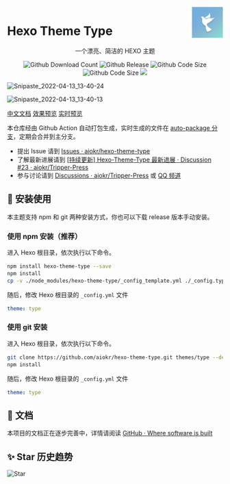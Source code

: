 <img src="./hexo-theme-type-logo.png" alt="logo" width="72" height="72" align="right" />


# Hexo Theme Type

<p style="text-align:center;" align="center">
一个漂亮、简洁的 HEXO 主题
</p>

<p style="text-align:center;" align="center">
<img src="https://img.shields.io/github/downloads/aiokr/hexo-theme-type/total?color=orange&style=for-the-badge&label=Download&logo=github" alt="Github Download Count"/>
<img src="https://img.shields.io/github/v/release/aiokr/hexo-theme-type?style=for-the-badge&label=Release&logo=github" alt="Github Release"/>
<img src="https://img.shields.io/github/languages/code-size/aiokr/hexo-theme-type?color=71afdd&label=Code%20Size&logo=github&style=for-the-badge" alt="Github Code Size"/>
<img src="https://img.shields.io/github/workflow/status/aiokr/hexo-theme-type/Hexo-Theme-Type%20auto%20test/auto-package?label=test&logo=github&style=for-the-badge" alt="Github Code Size"/>
<a href="https://qun.qq.com/qqweb/qunpro/share?_wv=3&_wwv=128&appChannel=share&inviteCode=14OQfh&businessType=9&from=246610&biz=ka#/pc"><img src="https://img.shields.io/badge/QQ%20Channel-TYPEforHEXO-71afdd?&style=for-the-badge">
</p></a>

![Snipaste_2022-04-13_13-40-24](https://imgur.lzmun.com/picgo/after2022/Snipaste_2022-04-13_13-40-24.png_itp)

![Snipaste_2022-04-13_13-40-13](https://imgur.lzmun.com/picgo/after2022/Snipaste_2022-04-13_13-40-13.png_itp)

[中文文档](https://tripper.press/type-docs/)  [效果预览](https://tripper.press/)  [实时预览](https://photup.github.io/type-live-preivew/)

本仓库经由 Github Action 自动打包生成，实时生成的文件在 [auto-package 分支](https://github.com/aiokr/hexo-theme-type/tree/auto-package)，定期会合并到主分支。

- 提出 Issue 请到 [Issues · aiokr/hexo-theme-type](https://github.com/aiokr/hexo-theme-type/issues)
- 了解最新进展请到 [[持续更新] Hexo-Theme-Type 最新进展 · Discussion #23 · aiokr/Tripper-Press](https://github.com/aiokr/Tripper-Press/discussions/23)
- 参与讨论请到 [Discussions · aiokr/Tripper-Press](https://github.com/aiokr/Tripper-Press/discussions/categories/general) 或 [QQ 频道](https://qun.qq.com/qqweb/qunpro/share?_wv=3&_wwv=128&appChannel=share&inviteCode=14OQfh&businessType=9&from=246610&biz=ka#/pc)

## 🔨 安装使用

本主题支持 npm 和 git 两种安装方式，你也可以下载 release 版本手动安装。

### 使用 npm 安装（推荐）

进入 Hexo 根目录，依次执行以下命令。

```bash
npm install hexo-theme-type --save
npm install
cp -v ./node_modules/hexo-theme-type/_config_template.yml ./_config.type.yml
```

随后，修改 Hexo 根目录的 `_config.yml` 文件

```yaml
theme: type
```

### 使用 git 安装

进入 Hexo 根目录，依次执行以下命令。

```bash
git clone https://github.com/aiokr/hexo-theme-type.git themes/type --depth=1
npm install
```

随后，修改 Hexo 根目录的 `_config.yml` 文件

```yaml
theme: type
```

## 📖 文档

本项目的文档正在逐步完善中，详情请阅读 [GitHub · Where software is built](https://github.com/aiokr/hexo-theme-type/wiki)

## ✨ Star 历史趋势

![Star](https://starchart.cc/aiokr/hexo-theme-type.svg)
